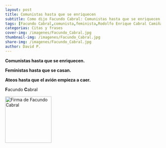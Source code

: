 ```yaml
---
layout: post
title: Comunistas hasta que se enriquecen
subtitle: Como dijo Facundo Cabral: Comunistas hasta que se enriquecen.  Feministas hasta que se casan.  Ateos hasta que el avión empieza a caer.
tags: [Facundo Cabral,comunista,feminista,Rodolfo Enrique Cabral Camiñas,ateos,religion,matrimonio,dinero,riqueza]
categorias: Citas y frases
cover-img: /imagenes/Facundo_Cabral.jpg
thumbnail-img: /imagenes/Facundo_Cabral.jpg
share-img: /imagenes/Facundo_Cabral.jpg
author: David P.
---
```


 **Comunistas hasta que se enriquecen.**  

 **Feministas hasta que se casan.**  

 **Ateos hasta que el avión empieza a caer.**

**F**acundo **C**abral

<img src="(imagenes/Firma_de_Facundo_Cabral.png" alt="Firma de Facundo Cabral" style="width:150px;"/>
